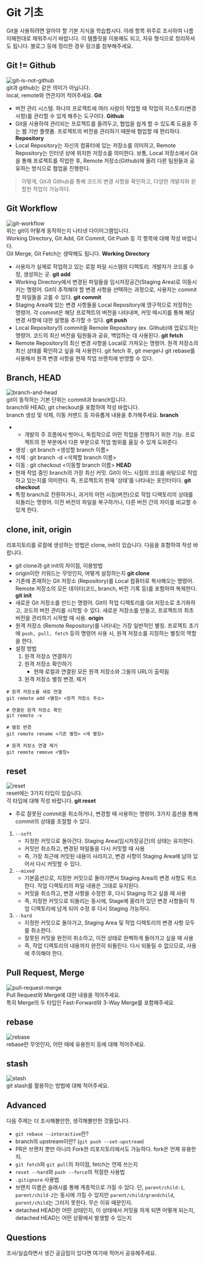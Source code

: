 # Git 기초
Git을 사용하려면 알아야 할 기본 지식을 학습합시다. 아래 항목 위주로 조사하여 나름 이해한대로 채워주시기 바랍니다. 이 템플릿을 이용해도 되고, 자유 형식으로 정리하셔도 됩니다. 블로그 등에 정리한 경우 링크를 첨부해주세요.

## Git != Github
![git-is-not-github](https://user-images.githubusercontent.com/51331195/160232512-3d6686ca-4ae3-4f11-a8d7-c893c0a7526a.png)  
git과 github는 같은 의미가 아닙니다.  
local, remote와 연관지어 적어주세요.
**Git**
- 버전 관리 시스템. 하나의 프로젝트에 여러 사람이 작업할 때 작업의 히스토리(변경 사항)를 관리할 수 있게 해주는 도구이다.
**Github**
- Git을 사용하여 관리되는 프로젝트를 올려두고, 협업을 쉽게 할 수 있도록 도움을 주는 웹 기반 플랫폼. 프로젝트의 버전을 관리하기 때문에 협업할 때 편리하다.
**Repository**
- Local Repository는 자신의 컴퓨터에 있는 저장소를 의미하고, Remote Repository는 인터넷 상에 위치한 저장소를 의미한다. 보통, Local 저장소에서 Git을 통해 프로젝트를 작업한 후, Remote 저장소(Github)에 올려 다른 팀원들과 공유하는 방식으로 협업을 진행한다.
> 이렇게, Git과 Github를 통해 코드의 변경 사항을 확인하고, 다양한 개발자와 원할한 작업이 가능하다.

## Git Workflow
![git-workflow](https://cdn-media-1.freecodecamp.org/images/1*iL2J8k4ygQlg3xriKGimbQ.png)  
위는 git이 어떻게 동작하는지 나타낸 다이어그램입니다.  
Working Directory, Git Add, Git Commit, Git Push 등 각 항목에 대해 작성 바랍니다.  
Git Merge, Git Fetch는 생략해도 됩니다.
**Working Directory**
- 사용자가 실제로 작업하고 있는 로컬 파일 시스템의 디렉토리. 개발자가 코드를 수정, 생성하는 곳.
**git add**
-  Working Directory에서 변경된 파일들을 임시저장공간(Staging Area)로 이동시키는 명령어. Git이 추적해야 할 변경 사항을 선택하는 과정으로, 사용자는 commit할 파일들을 고를 수 있다.
**git commit**
- Staging Area에 있는 변경 사항들을 Local Repository에 영구적으로 저장하는 명령어. 각 commit은 해당 프로젝트의 버전을 나타내며, 커밋 메시지를 통해 해당 변경 사항에 대한 설명을 추가할 수 있다.
**git push**
- Local Repository의 commit을 Remote Repository (ex. Github)에 업로드하는 명령어. 코드의 최신 버전을 팀원들과 공유, 백업하는 데 사용된다.
**git fetch**
- Remote Repository의 최신 변경 사항을 Local로 가져오는 명령어. 원격 저장소의 최신 상태를 확인하고 싶을 때 사용한다. git fetch 후, git merge나 git rebase를 사용해서 원격 변경 사항을 현재 작업 브랜치에 반영할 수 있다.

## Branch, HEAD
![branch-and-head](https://ihatetomatoes.net/wp-content/uploads/2020/04/07-head-pointer.png)  
git이 동작하는 기본 단위는 commit과 branch입니다.  
branch와 HEAD, git checkout을 포함하여 작성 바랍니다.  
branch 생성 및 삭제, 이동 커맨드 등 자유롭게 내용을 추가해주세요.
**branch**
- - 개발의 주 흐름에서 벗어나, 독립적으로 어떤 작업을 진행하기 위한 기능. 프로젝트의 한 부분에서 다른 부분으로 작업 범위를 옮길 수 있게 도와준다.
- 생성 : git branch <생성할 branch 이름>
- 삭제 : git branch -d <삭제할 branch 이름>
- 이동 : git checkout <이동할 branch 이름>
**HEAD**
-  현재 작업 중인 branch의 가장 최신 커밋. Git이 어느 시점의 코드를 바탕으로 작업하고 있는지를 의미한다. 즉, 프로젝트의 현재 '상태'를 나타내는 포인터이다.
**git checkout**
- 특정 branch로 전환하거나, 과거의 어떤 시점(버전)으로 작업 디렉토리의 상태를 되돌리는 명령어. 이전 버전의 파일을 복구하거나, 다른 버전 간의 차이를 비교할 수 있게 한다.

## clone, init, origin
리포지토리를 로컬에 생성하는 방법은 clone, init이 있습니다. 다음을 포함하여 작성 바랍니다.
- git clone과 git init의 차이점, 이용방법
- origin이란 키워드는 무엇인지, 어떻게 설정하는지
**git clone**
- 기존에 존재하는 Git 저장소 (Repository)를 Local 컴퓨터로 복사해오는 명령어. Remote 저장소의 모든 데이터(코드, branch, 버전 기록 등)를 포함하여 복제한다. 
**git init**
- 새로운 Git 저장소를 만드는 명령어. Git이 작업 디렉토리를 Git 저장소로 초기화하고, 코드의 버전 관리를 시작할 수 있다. 새로운 저장소를 만들고, 프로젝트의 최초 버전을 관리하기 시작할 때 사용.
**origin**
- 원격 저장소 (Remote Repository)를 나타내는 가장 일반적인 별칭. 프로젝트 초기에 `push, pull, fetch` 등의 명령어 사용 시, 원격 저장소를 지칭하는 별칭의 역할을 한다.
- 설정 방법
    1. 원격 저장소 연결하기
    2. 원격 저장소 확인하기
        - 현재 로컬과 연결된 모든 원격 저장소와 그들의 URL이 출력됨
    3. 원격 저장소 별칭 변경, 제거
```
# 원격 저장소를 새로 연결
git remote add <별칭> <원격 저장소 주소>

# 연결된 원격 저장소 확인
git remote -v

# 별칭 변경
git remote rename <기존 별칭> <새 별칭>

# 원격 저장소 연결 제거
git remote remove <별칭>
```

## reset
![reset](https://user-images.githubusercontent.com/51331195/160235594-8836570b-e8bf-484a-bb92-b2bd6d873066.png)  
reset에는 3가지 타입이 있습니다.  
각 타입에 대해 작성 바랍니다.
**git reset**
- 주로 잘못된 commit을 취소하거나, 변경할 때 사용하는 명령어. 3가지 옵션을 통해 commit의 상태를 조절할 수 있다.
1. `--soft`
    - 지정한 커밋으로 돌아간다. Staging Area(임시저장공간)의 상태는 유지한다.
    - 커밋만 취소하고, 변경된 파일들을 다시 커밋할 때 사용
    - 즉, 가장 최근에 커밋된 내용이 사라지고, 변경 사항이 Staging Area에 남아 있어서 다시 커밋할 수 있다.
2. `--mixed`
    - 기본옵션으로, 지정한 커밋으로 돌아가면서 Staging Area의 변경 사항도 취소한다. 작업 디렉토리의 파일 내용은 그대로 유지된다.
    - 커밋을 취소하고, 변경 사항을 수정한 후, 다시 Staging 하고 싶을 때 사용
    - 즉, 지정한 커밋으로 되돌리는 동시에, Stage에 올라가 있던 변경 사항들이 작업 디렉토리에 남게 되어 수정 후 다시 Staging 가능하다.
3. `--hard`
    - 지정한 커밋으로 돌아가고, Staging Area 및 작업 디렉토리의 변경 사항 모두를 취소한다.
    - 잘못된 커밋을 완전히 취소하고, 이전 상태로 완벽하게 돌아가고 싶을 때 사용
    - 즉, 작업 디렉토리의 내용까지 완전히 되돌린다. 다시 되돌릴 수 없으므로, 사용에 주의해야 한다.

## Pull Request, Merge
![pull-request-merge](https://atlassianblog.wpengine.com/wp-content/uploads/bitbucket411-blog-1200x-branches2.png)  
Pull Request와 Merge에 대한 내용을 적어주세요.  
특히 Merge의 두 타입인 Fast-Forward와 3-Way Merge를 포함해주세요.

## rebase
![rebase](https://user-images.githubusercontent.com/51331195/160234052-7fe70f85-5906-4474-b809-782adae92b3c.png)  
rebase란 무엇인지, 어떤 때에 유용한지 등에 대해 적어주세요.

## stash
![stash](https://d8it4huxumps7.cloudfront.net/bites/wp-content/banners/2023/4/642a663eaff96_git_stash.png)  
git stash를 활용하는 방법에 대해 적어주세요.

## Advanced
다음 주제는 더 조사해볼만한, 생각해볼만한 것들입니다. 
- `git rebase --interactive`란?
- branch의 upstream이란? (`git push --set-upstream`)
- PR은 브랜치 뿐만 아니라 Fork한 리포지토리에서도 가능하다. fork은 언제 유용한지. 
- `git fetch`와 `git pull`의 차이점, fetch는 언제 쓰는지
- `reset --hard`와 `push --force`의 적절한 사용법
- `.gitignore` 사용법
- 브랜치 이름은 슬래시를 통해 계층적으로 가질 수 있다. 단, `parent/child-1`, `parent/child-2`는 동시에 가질 수 있지만 `parent/child/grandchild`, `parent/child`는 그러지 못한다. 무슨 이유 때문인지. 
- detached HEAD란 어떤 상태인지, 이 상태에서 커밋을 하게 되면 어떻게 되는지, detached HEAD는 어떤 상황에서 발생할 수 있는지

## Questions
조사/실습하면서 생긴 궁금점이 있다면 여기에 적어서 공유해주세요.
